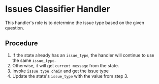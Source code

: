 # Issues Classifier Handler

This handler's role is to determine the issue type based on the given question. 

## Procedure
1. If the state already has an `issue_type`, the handler will continue to use the same `issue_type`.
2. Otherwise, it will get `current_message` from the state.
3. Invoke [`issue type chain`](../developer/chains.md#issues-type-chain) and get the issue type
4. Update the state's `issue_type` with the value from step 3.
